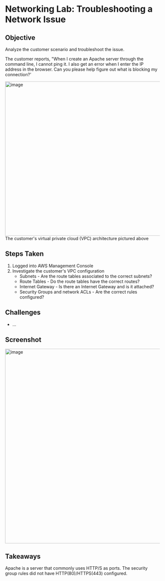 # Networking Lab: Troubleshooting a Network Issue

## Objective
Analyze the customer scenario and troubleshoot the issue.

The customer reports, "When I create an Apache server through the command line, I cannot ping it. I also get an error when I enter the IP address in the browser. Can you please help figure out what is blocking my connection?'

<img width="1165" height="503" alt="image" src="https://github.com/user-attachments/assets/a8c0cf68-f9b7-4272-af36-9a53bb1a8146" />
The customer's virtual private cloud (VPC) architecture pictured above

## Steps Taken
1. Logged into AWS Management Console
2. Investigate the customer's VPC configuration
   - Subnets - Are the route tables associated to the correct subnets?
   - Route Tables - Do the route tables have the correct routes?
   - Internet Gateway - Is there an Internet Gateway and is it attached?
   - Security Groups and network ACLs - Are the correct rules configured?

## Challenges
- ...

## Screenshot
<img width="1366" height="634" alt="image" src="https://github.com/user-attachments/assets/b55ef8e3-127d-44e7-af1a-27486b0f0ad9" />


## Takeaways
Apache is a server that commonly uses HTTP/S as ports. The security group rules did not have HTTP(80)/HTTPS(443) configured.
